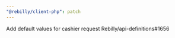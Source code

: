 ```yaml
---
"@rebilly/client-php": patch
---
```


Add default values for cashier request Rebilly/api-definitions#1656
